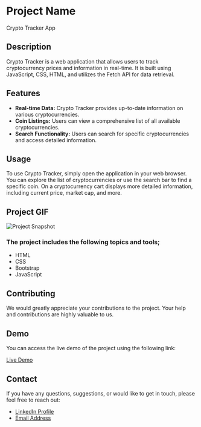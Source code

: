 # Project Name

Crypto Tracker App

## Description

Crypto Tracker is a web application that allows users to track cryptocurrency prices and information in real-time. It is built using JavaScript, CSS, HTML, and utilizes the Fetch API for data retrieval.

## Features

- **Real-time Data:** Crypto Tracker provides up-to-date information on various cryptocurrencies.
- **Coin Listings:** Users can view a comprehensive list of all available cryptocurrencies.
- **Search Functionality:** Users can search for specific cryptocurrencies and access detailed information.

## Usage

To use Crypto Tracker, simply open the application in your web browser. You can explore the list of cryptocurrencies or use the search bar to find a specific coin. On a cryptocurrency cart displays more detailed information, including current price, market cap, and more.

## Project GIF

![Project Snapshot](/assets/CryptoTracker.gif)

### The project includes the following topics and tools;

- HTML
- CSS
- Bootstrap
- JavaScript

## Contributing

We would greatly appreciate your contributions to the project. Your help and contributions are highly valuable to us.

## Demo

You can access the live demo of the project using the following link:

[Live Demo](https://imoguz.github.io/CryptoTrackerApp/)

## Contact

If you have any questions, suggestions, or would like to get in touch, please feel free to reach out:

- [LinkedIn Profile](https://www.linkedin.com/in/im-abdullah-oguz/)
- [Email Address](mailto:imoguz0510@gmail.com)
